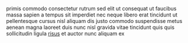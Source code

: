 primis commodo consectetur rutrum sed elit ut consequat ut faucibus massa sapien
a tempus sit imperdiet nec neque libero erat tincidunt ut pellentesque cursus
nisl aliquam dis justo commodo suspendisse metus aenean magna laoreet duis nunc
nisl gravida vitae tincidunt quis quis sollicitudin ligula
[risus](generated_webpages/nulla5.md) et auctor nunc aliquam ex